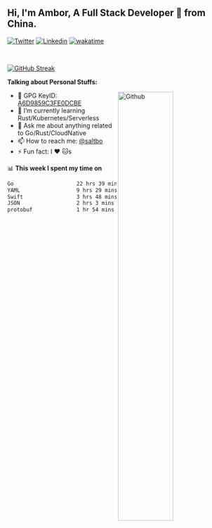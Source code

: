 ## Hi, I'm Ambor, A Full Stack Developer 🚀 from China.

[![Twitter](https://img.shields.io/badge/-saltbo-1ca0f1?style=flat&logo=twitter&logoColor=white)](https://twitter.com/rdsaltbo)
[![Linkedin](https://img.shields.io/badge/-saltbo-blue?style=flat&logo=Linkedin&logoColor=white)](https://www.linkedin.com/in/saltbo/)
[![wakatime](https://wakatime.com/badge/user/f82b1c77-faab-48cd-aef5-a12c0aff104b.svg)](https://wakatime.com/@f82b1c77-faab-48cd-aef5-a12c0aff104b)

&nbsp;  

[![GitHub Streak](http://github-readme-streak-stats.herokuapp.com?user=saltbo&hide_border=true&date_format=M%20j%5B%2C%20Y%5D)](https://git.io/streak-stats)

**Talking about Personal Stuffs:**
<!-- Any image aligned to the right. Beware the width  -->
<img width="50%" align="right" alt="Github" src="https://raw.githubusercontent.com/saltbo/saltbo/master/images/git-header.svg" />

- 🤘 GPG KeyID: [A6D9859C3FE0DCBE](https://saltbo.cn/pgp_keys.asc)
- 🌱 I’m currently learning Rust/Kubernetes/Serverless
- 💬 Ask me about anything related to Go/Rust/CloudNative
- 📫 How to reach me: [@saltbo](https://t.me/saltbo)
- ⚡ Fun fact: I :heart: :cat:s


📊 **This week I spent my time on**
<!--START_SECTION:waka-->

```txt
Go                    22 hrs 39 mins  ████████████▓░░░░░░░░░░░░   50.83 %
YAML                  9 hrs 29 mins   █████▒░░░░░░░░░░░░░░░░░░░   21.29 %
Swift                 3 hrs 48 mins   ██░░░░░░░░░░░░░░░░░░░░░░░   08.53 %
JSON                  2 hrs 3 mins    █░░░░░░░░░░░░░░░░░░░░░░░░   04.61 %
protobuf              1 hr 54 mins    █░░░░░░░░░░░░░░░░░░░░░░░░   04.29 %
```

<!--END_SECTION:waka-->
